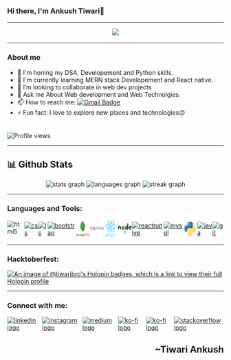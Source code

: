 ### Hi there, I'm Ankush Tiwari👋 
---
<p align="center" ><img src="https://getwallpapers.com/wallpaper/full/d/a/3/358849.jpg" style="height: 50% ; width: auto;"></p>

---
### About me

- 🔭 I'm honing my DSA, Developement and Python skills.
- 🌱 I'm currently learning MERN stack Developement and React native.
- 👯 I’m looking to collaborate in web dev projects
- 💬 Ask me About Web development and Web Technolgies.
- 📫 How to reach me: [![Gmail Badge](https://img.shields.io/badge/-Gmail-c14438?style=flat-square&logo=Gmail&logoColor=white&link=mailto:ankushgt25@gmail.com)](mailto:ankushgt25@gmail.com) 
- ⚡ Fun fact: I love to explore new places and technologies😉
<br>
<!-- - Profile views: ![](https://komarev.com/ghpvc/?username=tiwari-ankush) -->
<div>
<img src="https://komarev.com/ghpvc/?username=tiwari-ankush" alt="Profile views">
</div>


---

<h2>📊 Github Stats</h2>


<div align="center">
  <img src="https://github-readme-stats.vercel.app/api?username=tiwari-ankush&hide_title=false&hide_rank=true&show_icons=true&include_all_commits=true&count_private=true&disable_animations=false&theme=dracula&locale=en&hide_border=true&order=1" height="150" alt="stats graph"  />
  <img src="https://github-readme-stats.vercel.app/api/top-langs?username=tiwari-ankush&locale=en&hide_title=false&layout=compact&card_width=320&langs_count=5&theme=dracula&hide_border=true&order=2" height="150" alt="languages graph"  />
  <img src="https://streak-stats.demolab.com?user=tiwari-ankush&locale=en&mode=daily&theme=dracula&hide_border=true&border_radius=5&order=3" height="150" alt="streak graph"  />
</div>


---

### Languages and Tools:

<p align="left" style="display:flex; align-items:center;> 
  <a href="https://www.cprogramming.com/" target="_blank"> <img src="https://cdn.jsdelivr.net/gh/devicons/devicon/icons/html5/html5-plain-wordmark.svg" alt="html5" width="40" height="40"/> </a>
  <a href="https://www.w3schools.com/css/" target="_blank"> <img src="https://cdn.jsdelivr.net/gh/devicons/devicon/icons/css3/css3-plain-wordmark.svg" alt="css" width="40" height="40"/> </a>
  <a href="https://www.w3schools.com/js/" target="_blank"> <img src="https://cdn.jsdelivr.net/gh/devicons/devicon/icons/javascript/javascript-plain.svg" alt="js" width="40" height="40"/> </a>
  <a href="https://getbootstrap.com" target="_blank"> <img src="https://img.icons8.com/color/bootstrap.png" alt="bootstrap" width="40" height="40"/> </a>
  <a href="https://www.mongodb.com/" target="_blank"> <img src="https://raw.githubusercontent.com/devicons/devicon/master/icons/mongodb/mongodb-original-wordmark.svg" alt="mongodb" width="40" height="40"/> </a>
  <a href="https://expressjs.com" target="_blank"> <img src="https://raw.githubusercontent.com/devicons/devicon/master/icons/express/express-original-wordmark.svg" alt="express" width="40" height="40"/> </a>
  <a href="https://reactjs.org/" target="_blank"> <img src="https://raw.githubusercontent.com/devicons/devicon/master/icons/react/react-original-wordmark.svg" alt="react" width="40" height="40"/> </a>
  <a href="https://nodejs.org" target="_blank"> <img src="https://raw.githubusercontent.com/devicons/devicon/master/icons/nodejs/nodejs-original-wordmark.svg" alt="nodejs" width="40" height="40"/> </a>
  <a href="https://reactnative.dev/" target="_blank"> <img src="https://cdn-icons-png.flaticon.com/128/3334/3334886.png" alt="reactnative" width="40" height="40"/> </a>
  <a href="https://www.mysql.com/" target="_blank"> <img src="https://cdn-icons-png.flaticon.com/128/1199/1199128.png" alt="mysql" width="40" height="40"/> </a>
  <a href="https://www.python.org" target="_blank"> <img src="https://raw.githubusercontent.com/devicons/devicon/master/icons/python/python-original.svg" alt="python" width="40" height="40"/> </a>
  <a href="https://jquery.com" target="_blank"> <img src="https://cdn.jsdelivr.net/gh/devicons/devicon/icons/java/java-plain-wordmark.svg" alt="java" width="40" height="40"/> </a>
  <a href="https://git-scm.com/" target="_blank"> <img src="https://www.vectorlogo.zone/logos/git-scm/git-scm-icon.svg" alt="git" width="40" height="40"/> </a>
</p>





---
### Hacktoberfest:

[![An image of @tiwaribro's Holopin badges, which is a link to view their full Holopin profile](https://holopin.me/tiwaribro)](https://holopin.io/@tiwaribro)

---

<h3 align="left">Connect with me:</h3>
<p align="left" style="display: flex; align-items: center;">
  <a href="https://www.linkedin.com/in/tiwari-ankush/" target="_blank"><img src="https://raw.githubusercontent.com/maurodesouza/profile-readme-generator/master/src/assets/icons/social/linkedin/default.svg" width="40" height="40" alt="linkedin logo" /></a>
  <a href="https://www.instagram.com/ankush.io/" target="_blank"><img src="https://raw.githubusercontent.com/maurodesouza/profile-readme-generator/master/src/assets/icons/social/instagram/default.svg" width="40" height="40" alt="instagram logo" /></a>
  <a href="https://medium.com/@tiwariankush" target="_blank"><img src="https://raw.githubusercontent.com/maurodesouza/profile-readme-generator/master/src/assets/icons/social/medium/default.svg" width="40" height="40" alt="medium logo" /></a>
  <a href="https://ko-fi.com/tiwari-ankush/" target="_blank"><img src="https://raw.githubusercontent.com/maurodesouza/profile-readme-generator/master/src/assets/icons/social/ko-fi/default.svg" width="40" height="40" alt="ko-fi logo" /></a>
  <a href="https://g.dev/AnkushTiwari" target="_blank"><img src="https://developers.google.com/static/profile/badges/events/beta/beta-user.svg" width="40" height="40" alt="ko-fi logo" /></a>
  <a href="https://stackoverflow.com/users/21005066/ankush-tiwari" target="_blank"><img src="https://raw.githubusercontent.com/maurodesouza/profile-readme-generator/master/src/assets/icons/social/stackoverflow/default.svg" width="40" height="40" alt="stackoverflow logo" /></a>



  <!-- <a href="https://www.hackerrank.com/ankushtiwari" target="blank"><img src="https://raw.githubusercontent.com/rahuldkjain/github-profile-readme-generator/master/src/images/icons/Social/hackerrank.svg" alt="Ankush Tiwari" height="40" width="40" /></a>
  <a href="https://leetcode.com/ankushtiwari/" target="blank"><img src="https://raw.githubusercontent.com/rahuldkjain/github-profile-readme-generator/master/src/images/icons/Social/leet-code.svg" alt="Ankush Tiwari" height="40" width="40" /></a>
  <a href="https://www.codechef.com/users/tiwariankush" target="blank"><img src="https://img.icons8.com/?size=48&id=O4SEeX66BY8o&format=png" alt="Ankush Tiwari" height="40" width="40" /></a>
  <a href="https://auth.geeksforgeeks.org/user/tiwariankush" target="blank"><img src="https://raw.githubusercontent.com/rahuldkjain/github-profile-readme-generator/master/src/images/icons/Social/geeks-for-geeks.svg" alt="Ankush Tiwari" height="40" width="40" /></a> -->
</p>


<!-- <a href="https://www.linkedin.com/in/arjyo-chakraborty-baa9351bb/" target="blank"><img align="center" src="https://raw.githubusercontent.com/rahuldkjain/github-profile-readme-generator/master/src/images/icons/Social/linked-in-alt.svg" alt="Ankush Tiwari" height="40" width="40" /></a>
<a href="https://www.instagram.com/arjyo74/?hl=en" target="blank"><img align="center" src="https://raw.githubusercontent.com/rahuldkjain/github-profile-readme-generator/master/src/images/icons/Social/instagram.svg" alt="Ankush Tiwari" height="40" width="40" /></a>

</p> -->



  <h2 align = "right">~Tiwari Ankush</h2>
</a>

